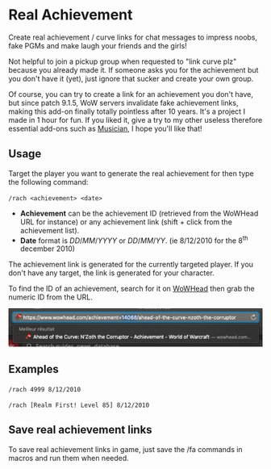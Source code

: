 Real Achievement
================
Create real achievement / curve links for chat messages to impress noobs, fake PGMs and make laugh your friends and the girls!

Not helpful to join a pickup group when requested to "link curve plz" because you already made it. If someone asks you for the achievement but you don't have it (yet), just ignore that sucker and create your own group.

Of course, you can try to create a link for an achievement you don't have, but since patch 9.1.5, WoW servers invalidate fake achievement links, making this add-on finally totally pointless after 10 years. It's a project I made in 1 hour for fun. If you liked it, give a try to my other useless therefore essential add-ons such as [Musician](https://musician.lenwe.io), I hope you'll like that!

Usage
-----
Target the player you want to generate the real achievement for then type the following command:

`/rach <achievement> <date>`
* **Achievement** can be the achievement ID (retrieved from the WoWHead URL for instance) or any achievement link (shift + click from the achievement list).
* **Date** format is *DD*/*MM*/*YYYY* or *DD*/*MM*/*YY*. (ie 8/12/2010 for the 8<sup>th</sup> december 2010)

The achievement link is generated for the currently targeted player. If you don't have any target, the link is generated for your character.

To find the ID of an achievement, search for it on [WoWHead](https://www.wowhead.com/achievements) then grab the numeric ID from the URL.

![Get achievement ID from WoWHead URL](https://github.com/LenweSaralonde/FakeAchievement/blob/master/wowhead-achievement-id.png?raw=true)

Examples
--------
`/rach 4999 8/12/2010`

`/rach [Realm First! Level 85] 8/12/2010`

Save real achievement links
---------------------------
To save real achievement links in game, just save the /fa commands in macros and run them when needed.